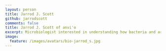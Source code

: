 ```yaml
---
layout: person
title: Jarrod J. Scott
github: jarrodscott
comments: false
title: Jarrod J. Scott of anvi'o
excerpt: Microbiologist interested in understanding how bacteria and archaea coalesce into complex communities and how they affect host biology, biogeochemical cycles, and ecosystem-level processes in marine and terrestrial systems.
image:
  feature: /images/avatars/bio-jarrod_s.jpg
---
```

